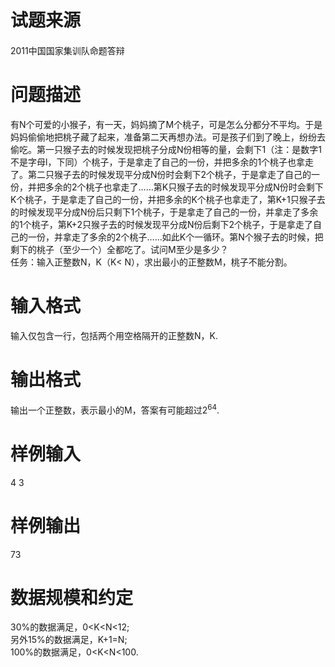 
<div class="content">
<!--begin main-->
<!-- InstanceBeginEditable name="content" -->

# 试题来源


<div id="psrc" style="margin-top:20px;display:block;">
<div class="pdcont">
2011中国国家集训队命题答辩
</div>
</div>
<div id="pinputs" style="display:none;">
<div class="pdsec">
输入数据
</div>
<div class="pdcont">
<span class="notice"> 这是一道提交答案的试题，下面给出了该题的输入数据：</span> 
</div>
<div id="inputlist" class="pddata">
</div>
</div>
<div id="pcont1" style="margin-top:20px;display:block;">

# 问题描述


<div class="pdcont">
有N个可爱的小猴子，有一天，妈妈摘了M个桃子，可是怎么分都分不平均。于是妈妈偷偷地把桃子藏了起来，准备第二天再想办法。可是孩子们到了晚上，纷纷去偷吃。第一只猴子去的时候发现把桃子分成N份相等的量，会剩下1（注：是数字1不是字母l，下同）个桃子，于是拿走了自己的一份，并把多余的1个桃子也拿走了。第二只猴子去的时候发现平分成N份时会剩下2个桃子，于是拿走了自己的一份，并把多余的2个桃子也拿走了……第K只猴子去的时候发现平分成N份时会剩下K个桃子，于是拿走了自己的一份，并把多余的K个桃子也拿走了，第K+1只猴子去的时候发现平分成N份后只剩下1个桃子，于是拿走了自己的一份，并拿走了多余的1个桃子，第K+2只猴子去的时候发现平分成N份后剩下2个桃子，于是拿走了自己的一份，并拿走了多余的2个桃子……如此K个一循环。第N个猴子去的时候，把剩下的桃子（至少一个）全都吃了。试问M至少是多少？<br/>
任务：输入正整数N，K（K&lt; N），求出最小的正整数M，桃子不能分割。
</div>

# 输入格式


<div class="pdcont">
输入仅包含一行，包括两个用空格隔开的正整数N，K.
</div>

# 输出格式


<div class="pdcont">
输出一个正整数，表示最小的M，答案有可能超过2<sup>64</sup>.
</div>

# 样例输入


<div class="pddata">
4 3
</div>

# 样例输出


<div class="pddata">
73
</div>

# 数据规模和约定


<div class="pdcont">
30%的数据满足，0&lt;K&lt;N&lt;12;<br/>
另外15%的数据满足，K+1=N;<br/>
100%的数据满足，0&lt;K&lt;N&lt;100.<br/>
</div>
</div>
<div id="pcont2" style="margin-top:20px;display:none;">
<p style="margin:13pt 0cm;" class="NOI">
<span style="font-family:黑体;mso-ascii-font-family:&#39;Times New Roman&#39;;mso-hansi-font-family:&#39;Times New Roman&#39;;"><span style="font-size:small;">【问题描述】</span></span> 
</p>
<p style="text-indent:24.1pt;margin:0cm 0cm 0pt;mso-layout-grid-align:none;" class="MsoNormal">
<span style="font-family:宋体;font-size:12pt;mso-hansi-font-family:&#39;Times New Roman&#39;;mso-bidi-font-family:宋体;mso-ansi-language:ZH-CN;">有</span><span style="font-size:12pt;mso-bidi-font-style:italic;" lang="EN-US"><span style="font-family:&#39;Times New Roman&#39;;">N</span></span><span style="font-family:宋体;font-size:12pt;mso-hansi-font-family:&#39;Times New Roman&#39;;mso-bidi-font-family:宋体;mso-ansi-language:ZH-CN;">个可爱的小猴子，有一天，妈妈摘了</span><span style="font-size:12pt;mso-bidi-font-style:italic;" lang="EN-US"><span style="font-family:&#39;Times New Roman&#39;;">M</span></span><span style="font-family:宋体;font-size:12pt;mso-hansi-font-family:&#39;Times New Roman&#39;;mso-bidi-font-family:宋体;mso-ansi-language:ZH-CN;">个桃子，可是怎么分都分不平均。于是妈妈偷偷地把桃子藏了起来，准备第二天再想办法。可是孩子们到了晚上，纷纷去偷吃。第一只猴子去的时候发现把桃子分成</span><span style="font-size:12pt;mso-bidi-font-style:italic;" lang="EN-US"><span style="font-family:&#39;Times New Roman&#39;;">N</span></span><span style="font-family:宋体;font-size:12pt;mso-hansi-font-family:&#39;Times New Roman&#39;;mso-bidi-font-family:宋体;mso-ansi-language:ZH-CN;">份相等的量，会剩下</span><span style="font-size:12pt;" lang="EN-US"><span style="font-family:&#39;Times New Roman&#39;;">1</span></span><span style="font-family:宋体;font-size:12pt;mso-ascii-font-family:&#39;Times New Roman&#39;;mso-hansi-font-family:&#39;Times New Roman&#39;;mso-bidi-font-style:italic;">（注：是数字</span><span style="font-size:12pt;mso-bidi-font-style:italic;" lang="EN-US"><span style="font-family:&#39;Times New Roman&#39;;">1</span></span><span style="font-family:宋体;font-size:12pt;mso-ascii-font-family:&#39;Times New Roman&#39;;mso-hansi-font-family:&#39;Times New Roman&#39;;mso-bidi-font-style:italic;">不是字母</span><span style="font-size:12pt;mso-bidi-font-style:italic;" lang="EN-US"><span style="font-family:&#39;Times New Roman&#39;;">l</span></span><span style="font-family:宋体;font-size:12pt;mso-ascii-font-family:&#39;Times New Roman&#39;;mso-hansi-font-family:&#39;Times New Roman&#39;;mso-bidi-font-style:italic;">，下同）</span><span style="font-family:宋体;font-size:12pt;mso-hansi-font-family:&#39;Times New Roman&#39;;mso-bidi-font-family:宋体;mso-ansi-language:ZH-CN;">个桃子，于是拿走了自己的一份，并把多余的</span><span style="font-size:12pt;" lang="EN-US"><span style="font-family:&#39;Times New Roman&#39;;">1</span></span><span style="font-family:宋体;font-size:12pt;mso-hansi-font-family:&#39;Times New Roman&#39;;mso-bidi-font-family:宋体;mso-ansi-language:ZH-CN;">个桃子也拿走了。第二只猴子去的时候发现平分成</span><span style="font-size:12pt;mso-bidi-font-style:italic;" lang="EN-US"><span style="font-family:&#39;Times New Roman&#39;;">N</span></span><span style="font-family:宋体;font-size:12pt;mso-hansi-font-family:&#39;Times New Roman&#39;;mso-bidi-font-family:宋体;mso-ansi-language:ZH-CN;">份时会剩下</span><span style="font-size:12pt;" lang="EN-US"><span style="font-family:&#39;Times New Roman&#39;;">2</span></span><span style="font-family:宋体;font-size:12pt;mso-hansi-font-family:&#39;Times New Roman&#39;;mso-bidi-font-family:宋体;mso-ansi-language:ZH-CN;">个桃子，于是拿走了自己的一份，并把多余的</span><span style="font-size:12pt;" lang="EN-US"><span style="font-family:&#39;Times New Roman&#39;;">2</span></span><span style="font-family:宋体;font-size:12pt;mso-hansi-font-family:&#39;Times New Roman&#39;;mso-bidi-font-family:宋体;mso-ansi-language:ZH-CN;">个桃子也拿走了</span><span style="font-size:12pt;" lang="EN-US"><span style="font-family:&#39;Times New Roman&#39;;">……</span></span><span style="font-family:宋体;font-size:12pt;mso-hansi-font-family:&#39;Times New Roman&#39;;mso-bidi-font-family:宋体;mso-ansi-language:ZH-CN;">第</span><span style="font-size:12pt;mso-bidi-font-style:italic;" lang="EN-US"><span style="font-family:&#39;Times New Roman&#39;;">K</span></span><span style="font-family:宋体;font-size:12pt;mso-hansi-font-family:&#39;Times New Roman&#39;;mso-bidi-font-family:宋体;mso-ansi-language:ZH-CN;">只猴子去的时候发现平分成</span><span style="font-size:12pt;mso-bidi-font-style:italic;" lang="EN-US"><span style="font-family:&#39;Times New Roman&#39;;">N</span></span><span style="font-family:宋体;font-size:12pt;mso-hansi-font-family:&#39;Times New Roman&#39;;mso-bidi-font-family:宋体;mso-ansi-language:ZH-CN;">份时会剩下</span><span style="font-size:12pt;mso-bidi-font-style:italic;" lang="EN-US"><span style="font-family:&#39;Times New Roman&#39;;">K</span></span><span style="font-family:宋体;font-size:12pt;mso-hansi-font-family:&#39;Times New Roman&#39;;mso-bidi-font-family:宋体;mso-ansi-language:ZH-CN;">个桃子，于是拿走了自己的一份，并把多余的</span><span style="font-size:12pt;mso-bidi-font-style:italic;" lang="EN-US"><span style="font-family:&#39;Times New Roman&#39;;">K</span></span><span style="font-family:宋体;font-size:12pt;mso-hansi-font-family:&#39;Times New Roman&#39;;mso-bidi-font-family:宋体;mso-ansi-language:ZH-CN;">个桃子也拿走了，第</span><span style="font-size:12pt;mso-bidi-font-style:italic;" lang="EN-US"><span style="font-family:&#39;Times New Roman&#39;;">K+1</span></span><span style="font-family:宋体;font-size:12pt;mso-hansi-font-family:&#39;Times New Roman&#39;;mso-bidi-font-family:宋体;mso-ansi-language:ZH-CN;">只猴子去的时候发现平分成</span><span style="font-size:12pt;mso-bidi-font-style:italic;" lang="EN-US"><span style="font-family:&#39;Times New Roman&#39;;">N</span></span><span style="font-family:宋体;font-size:12pt;mso-hansi-font-family:&#39;Times New Roman&#39;;mso-bidi-font-family:宋体;mso-ansi-language:ZH-CN;">份后只剩下</span><span style="font-size:12pt;" lang="EN-US"><span style="font-family:&#39;Times New Roman&#39;;">1</span></span><span style="font-family:宋体;font-size:12pt;mso-hansi-font-family:&#39;Times New Roman&#39;;mso-bidi-font-family:宋体;mso-ansi-language:ZH-CN;">个桃子，于是拿走了自己的一份，并拿走了多余的</span><span style="font-size:12pt;" lang="EN-US"><span style="font-family:&#39;Times New Roman&#39;;">1</span></span><span style="font-family:宋体;font-size:12pt;mso-hansi-font-family:&#39;Times New Roman&#39;;mso-bidi-font-family:宋体;mso-ansi-language:ZH-CN;">个桃子，第</span><span style="font-size:12pt;mso-bidi-font-style:italic;" lang="EN-US"><span style="font-family:&#39;Times New Roman&#39;;">K+2</span></span><span style="font-family:宋体;font-size:12pt;mso-hansi-font-family:&#39;Times New Roman&#39;;mso-bidi-font-family:宋体;mso-ansi-language:ZH-CN;">只猴子去的时候发现平分成</span><span style="font-size:12pt;mso-bidi-font-style:italic;" lang="EN-US"><span style="font-family:&#39;Times New Roman&#39;;">N</span></span><span style="font-family:宋体;font-size:12pt;mso-hansi-font-family:&#39;Times New Roman&#39;;mso-bidi-font-family:宋体;mso-ansi-language:ZH-CN;">份后剩下</span><span style="font-size:12pt;" lang="EN-US"><span style="font-family:&#39;Times New Roman&#39;;">2</span></span><span style="font-family:宋体;font-size:12pt;mso-hansi-font-family:&#39;Times New Roman&#39;;mso-bidi-font-family:宋体;mso-ansi-language:ZH-CN;">个桃子，于是拿走了自己的一份，并拿走了多余的</span><span style="font-size:12pt;" lang="EN-US"><span style="font-family:&#39;Times New Roman&#39;;">2</span></span><span style="font-family:宋体;font-size:12pt;mso-hansi-font-family:&#39;Times New Roman&#39;;mso-bidi-font-family:宋体;mso-ansi-language:ZH-CN;">个桃子</span><span style="font-size:12pt;" lang="EN-US"><span style="font-family:&#39;Times New Roman&#39;;">……</span></span><span style="font-family:宋体;font-size:12pt;mso-hansi-font-family:&#39;Times New Roman&#39;;mso-bidi-font-family:宋体;mso-ansi-language:ZH-CN;">如此</span><span style="font-size:12pt;mso-bidi-font-style:italic;" lang="EN-US"><span style="font-family:&#39;Times New Roman&#39;;">K</span></span><span style="font-family:宋体;font-size:12pt;mso-hansi-font-family:&#39;Times New Roman&#39;;mso-bidi-font-family:宋体;mso-ansi-language:ZH-CN;">个一循环。第</span><span style="font-size:12pt;mso-bidi-font-style:italic;" lang="EN-US"><span style="font-family:&#39;Times New Roman&#39;;">N</span></span><span style="font-family:宋体;font-size:12pt;mso-hansi-font-family:&#39;Times New Roman&#39;;mso-bidi-font-family:宋体;mso-ansi-language:ZH-CN;">个猴子去的时候，把剩下的桃子（至少一个）全都吃了。试问</span><span style="font-size:12pt;mso-bidi-font-style:italic;" lang="EN-US"><span style="font-family:&#39;Times New Roman&#39;;">M</span></span><span style="font-family:宋体;font-size:12pt;mso-hansi-font-family:&#39;Times New Roman&#39;;mso-bidi-font-family:宋体;mso-ansi-language:ZH-CN;">至少是多少？</span><span style="font-size:12pt;" lang="EN-US"><span style="font-family:&#39;Times New Roman&#39;;"> <o:p></o:p></span></span> 
</p>
<p style="text-indent:24.1pt;margin:0cm 0cm 0pt;mso-layout-grid-align:none;" class="MsoNormal">
<span style="font-family:宋体;font-size:12pt;mso-hansi-font-family:&#39;Times New Roman&#39;;mso-bidi-font-family:宋体;mso-ansi-language:ZH-CN;">任务：输入正整数</span><span style="font-size:12pt;mso-bidi-font-style:italic;" lang="EN-US"><span style="font-family:&#39;Times New Roman&#39;;">N</span></span><span style="font-family:宋体;font-size:12pt;mso-hansi-font-family:&#39;Times New Roman&#39;;mso-bidi-font-family:宋体;mso-ansi-language:ZH-CN;mso-bidi-font-style:italic;">，</span><span style="font-size:12pt;mso-bidi-font-style:italic;" lang="EN-US"><span style="font-family:&#39;Times New Roman&#39;;">K</span></span><span style="font-family:宋体;font-size:12pt;mso-hansi-font-family:&#39;Times New Roman&#39;;mso-bidi-font-family:宋体;mso-ansi-language:ZH-CN;">（</span><span style="font-family:&#39;Times New Roman&#39;;"><span style="font-size:12pt;mso-bidi-font-style:italic;" lang="EN-US">K</span><span style="font-size:12pt;" lang="EN-US">&lt; <span style="mso-bidi-font-style:italic;">N</span></span></span><span style="font-family:宋体;font-size:12pt;mso-hansi-font-family:&#39;Times New Roman&#39;;mso-bidi-font-family:宋体;mso-ansi-language:ZH-CN;">），求出最小的正整数</span><span style="font-size:12pt;mso-bidi-font-style:italic;" lang="EN-US"><span style="font-family:&#39;Times New Roman&#39;;">M</span></span><span style="font-family:宋体;font-size:12pt;mso-hansi-font-family:&#39;Times New Roman&#39;;mso-bidi-font-family:宋体;mso-ansi-language:ZH-CN;">，桃子不能分割。</span><span style="font-size:12pt;" lang="EN-US"><o:p></o:p></span> 
</p>
<p style="margin:13pt 0cm;" class="NOI">
<span style="font-family:黑体;mso-hansi-font-family:&#39;Times New Roman&#39;;mso-bidi-font-family:宋体;mso-ansi-language:ZH-CN;"><span style="font-size:small;">【输入格式】<o:p></o:p></span></span> 
</p>
<p style="text-indent:24pt;margin:0cm 0cm 0pt;mso-layout-grid-align:none;" class="MsoNormal">
<span style="font-family:宋体;font-size:12pt;mso-hansi-font-family:&#39;Times New Roman&#39;;mso-bidi-font-family:宋体;mso-ansi-language:ZH-CN;">输入仅包含一行，包括两个用空格隔开的正整数</span><span style="font-size:12pt;mso-bidi-font-style:italic;" lang="EN-US"><span style="font-family:&#39;Times New Roman&#39;;">N</span></span><span style="font-family:宋体;font-size:12pt;mso-hansi-font-family:&#39;Times New Roman&#39;;mso-bidi-font-family:宋体;mso-ansi-language:ZH-CN;mso-bidi-font-style:italic;">，</span><span style="font-size:12pt;mso-bidi-font-style:italic;" lang="EN-US"><span style="font-family:&#39;Times New Roman&#39;;">K.<o:p></o:p></span></span> 
</p>
<p style="margin:13pt 0cm;" class="NOI">
<span style="font-family:黑体;mso-hansi-font-family:&#39;Times New Roman&#39;;mso-bidi-font-family:宋体;mso-ansi-language:ZH-CN;"><span style="font-size:small;">【输出格式】<o:p></o:p></span></span> 
</p>
<p style="text-indent:24pt;margin:0cm 0cm 0pt;mso-layout-grid-align:none;" class="MsoNormal">
<span style="font-family:宋体;font-size:12pt;mso-hansi-font-family:&#39;Times New Roman&#39;;mso-bidi-font-family:宋体;mso-ansi-language:ZH-CN;">输出一个正整数，表示最小的</span><span style="font-size:12pt;mso-bidi-font-style:italic;" lang="EN-US"><span style="font-family:&#39;Times New Roman&#39;;">M</span></span><span style="font-family:宋体;font-size:12pt;mso-hansi-font-family:&#39;Times New Roman&#39;;mso-bidi-font-family:宋体;mso-ansi-language:ZH-CN;mso-bidi-font-style:italic;">，答案有可能超过</span><span style="font-family:&#39;Times New Roman&#39;;"><span style="font-size:12pt;mso-bidi-font-style:italic;" lang="EN-US">2<sup>64</sup></span><span style="font-size:12pt;" lang="EN-US">.<o:p></o:p></span></span> 
</p>
<p style="margin:13pt 0cm;" class="NOI">
<span style="font-size:small;"><span style="font-family:黑体;mso-ascii-font-family:&#39;Courier New&#39;;mso-hansi-font-family:&#39;Courier New&#39;;mso-bidi-font-family:&#39;Courier New&#39;;mso-ansi-language:ZH-CN;">【样例输入】</span><span style="font-family:&#34;mso-ansi-language:ZH-CN;"><o:p></o:p></span></span> 
</p>
<p style="text-indent:24pt;margin:0cm 0cm 0pt;mso-layout-grid-align:none;mso-char-indent-count:2.0;" class="MsoNormal">
<span style="font-family:&#34;font-size:12pt;" lang="EN-US">4 3<o:p></o:p></span> 
</p>
<p style="margin:13pt 0cm;" class="NOI">
<span style="font-size:small;"><span style="font-family:黑体;mso-ascii-font-family:&#39;Courier New&#39;;mso-hansi-font-family:&#39;Courier New&#39;;mso-bidi-font-family:&#39;Courier New&#39;;mso-ansi-language:ZH-CN;">【样例输出】</span><span style="font-family:&#34;mso-ansi-language:ZH-CN;"><o:p></o:p></span></span> 
</p>
<p style="text-indent:24pt;margin:0cm 0cm 0pt;mso-layout-grid-align:none;mso-char-indent-count:2.0;" class="MsoNormal">
<span style="font-family:&#34;font-size:12pt;" lang="EN-US">73<o:p></o:p></span> 
</p>
<p style="margin:13pt 0cm;" class="NOI">
<span style="font-family:黑体;mso-hansi-font-family:&#39;Times New Roman&#39;;mso-bidi-font-family:宋体;mso-ansi-language:ZH-CN;"><span style="font-size:small;">【数据范围】<o:p></o:p></span></span> 
</p>
<p style="text-indent:24pt;margin:0cm 0cm 0pt;mso-layout-grid-align:none;mso-char-indent-count:2.0;" class="MsoNormal">
<span style="font-size:12pt;" lang="EN-US"><span style="font-family:&#39;Times New Roman&#39;;">30%</span></span><span style="font-family:宋体;font-size:12pt;mso-ascii-font-family:&#39;Times New Roman&#39;;mso-hansi-font-family:&#39;Times New Roman&#39;;mso-ansi-language:ZH-CN;">的数据满足，</span><span style="font-family:&#39;Times New Roman&#39;;"><span style="font-size:12pt;mso-ansi-language:ZH-CN;">0&lt;</span><span style="font-size:12pt;mso-bidi-font-style:italic;" lang="EN-US">K&lt;N&lt;12;<o:p></o:p></span></span> 
</p>
<p style="text-indent:24pt;margin:0cm 0cm 0pt;mso-layout-grid-align:none;mso-char-indent-count:2.0;" class="MsoNormal">
<span style="font-family:宋体;font-size:12pt;mso-ascii-font-family:&#39;Times New Roman&#39;;mso-hansi-font-family:&#39;Times New Roman&#39;;mso-bidi-font-style:italic;">另外</span><span style="font-size:12pt;mso-bidi-font-style:italic;" lang="EN-US"><span style="font-family:&#39;Times New Roman&#39;;">15%</span></span><span style="font-family:宋体;font-size:12pt;mso-ascii-font-family:&#39;Times New Roman&#39;;mso-hansi-font-family:&#39;Times New Roman&#39;;mso-bidi-font-style:italic;">的数据满足，</span><span style="font-size:12pt;mso-bidi-font-style:italic;" lang="EN-US"><span style="font-family:&#39;Times New Roman&#39;;">K+1=N;<o:p></o:p></span></span> 
</p>
<p style="text-indent:24pt;margin:0cm 0cm 0pt;mso-layout-grid-align:none;mso-char-indent-count:2.0;" class="MsoNormal">
<span style="font-size:12pt;" lang="EN-US"><span style="font-family:&#39;Times New Roman&#39;;">100%</span></span><span style="font-family:宋体;font-size:12pt;mso-ascii-font-family:&#39;Times New Roman&#39;;mso-hansi-font-family:&#39;Times New Roman&#39;;mso-ansi-language:ZH-CN;">的数据满足，</span><span style="font-family:&#39;Times New Roman&#39;;"><span style="font-size:12pt;mso-ansi-language:ZH-CN;">0&lt;</span><span style="font-size:12pt;mso-bidi-font-style:italic;" lang="EN-US">K&lt;N&lt;100.</span></span> 
</p>
<p style="text-indent:24pt;margin:0cm 0cm 0pt;mso-layout-grid-align:none;mso-char-indent-count:2.0;" class="MsoNormal">
<span style="font-family:&#39;Times New Roman&#39;;"><span style="font-size:12pt;mso-bidi-font-style:italic;" lang="EN-US"><o:p>时限1s</o:p></span></span> 
</p>
</div>
</div>
